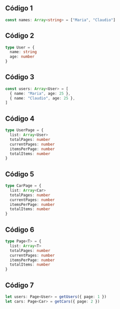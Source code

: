 ## Código 1

```typescript
const names: Array<string> = ["Maria", "Claudio"]
```

## Código 2

```typescript
type User = {
  name: string
  age: number
}
```

## Código 3

```typescript
const users: Array<User> = [
  { name: "Maria", age: 25 },
  { name: "Claudio", age: 25 },
]
```

## Código 4

```typescript
type UserPage = {
  list: Array<User>
  totalPages: number
  currentPages: number
  itemsPerPage: number
  totalItems: number
}
```

## Código 5

```typescript
type CarPage = {
  list: Array<Car>
  totalPages: number
  currentPages: number
  itemsPerPage: number
  totalItems: number
}
```

## Código 6

```typescript
type Page<T> = {
  list: Array<T>
  totalPages: number
  currentPages: number
  itemsPerPage: number
  totalItems: number
}
```

## Código 7

```typescript
let users: Page<User> = getUsers({ page: 1 })
let cars: Page<Car> = getCars({ page: 2 })
```
